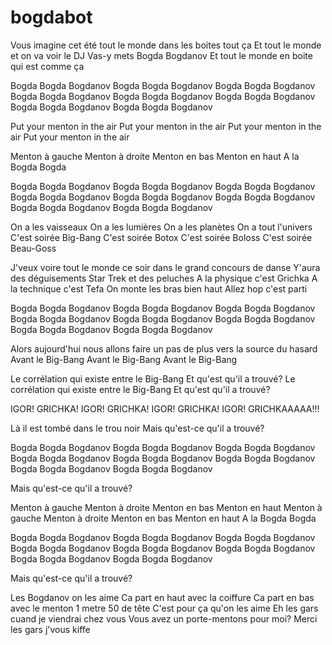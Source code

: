 # bogdabot

Vous imagine cet été
tout le monde dans les boites tout ça
Et tout le monde et on va voir le DJ
Vas-y mets Bogda Bogdanov
Et tout le monde en boite qui est comme ça

Bogda Bogda Bogdanov
Bogda Bogda Bogdanov
Bogda Bogda Bogdanov
Bogda Bogda Bogdanov
Bogda Bogda Bogdanov
Bogda Bogda Bogdanov
Bogda Bogda Bogdanov
Bogda Bogda Bogdanov

Put your menton in the air
Put your menton in the air
Put your menton in the air
Put your menton in the air

Menton à gauche
Menton à droite
Menton en bas
Menton en haut
A la Bogda Bogda

Bogda Bogda Bogdanov
Bogda Bogda Bogdanov
Bogda Bogda Bogdanov
Bogda Bogda Bogdanov
Bogda Bogda Bogdanov
Bogda Bogda Bogdanov
Bogda Bogda Bogdanov
Bogda Bogda Bogdanov

On a les vaisseaux
On a les lumières
On a les planètes
On a tout l'univers
C'est soirée Big-Bang
C'est soirée Botox
C'est soirée Boloss
C'est soirée Beau-Goss

J'veux voire tout le monde ce soir dans le grand concours de danse
Y'aura des déguisements Star Trek et des peluches
A la physique c'est Grichka
A la technique c'est Tefa
On monte les bras bien haut
Allez hop c'est parti

Bogda Bogda Bogdanov
Bogda Bogda Bogdanov
Bogda Bogda Bogdanov
Bogda Bogda Bogdanov
Bogda Bogda Bogdanov
Bogda Bogda Bogdanov
Bogda Bogda Bogdanov
Bogda Bogda Bogdanov

Alors aujourd'hui nous allons faire
un pas de plus vers la source du hasard
Avant le Big-Bang
Avant le Big-Bang
Avant le Big-Bang

Le corrélation qui existe entre le Big-Bang
Et qu'est qu'il a trouvé?
Le corrélation qui existe entre le Big-Bang
Et qu'est qu'il a trouvé?

IGOR! GRICHKA!
IGOR! GRICHKA!
IGOR! GRICHKA!
IGOR! GRICHKAAAAA!!!

Là il est tombé dans le trou noir
Mais qu'est-ce qu'il a trouvé?

Bogda Bogda Bogdanov
Bogda Bogda Bogdanov
Bogda Bogda Bogdanov
Bogda Bogda Bogdanov
Bogda Bogda Bogdanov
Bogda Bogda Bogdanov
Bogda Bogda Bogdanov
Bogda Bogda Bogdanov

Mais qu'est-ce qu'il a trouvé?

Menton à gauche
Menton à droite
Menton en bas
Menton en haut
Menton à gauche
Menton à droite
Menton en bas
Menton en haut
A la Bogda Bogda

Bogda Bogda Bogdanov
Bogda Bogda Bogdanov
Bogda Bogda Bogdanov
Bogda Bogda Bogdanov
Bogda Bogda Bogdanov
Bogda Bogda Bogdanov
Bogda Bogda Bogdanov
Bogda Bogda Bogdanov

Mais qu'est-ce qu'il a trouvé?

Les Bogdanov on les aime
Ca part en haut avec la coiffure
Ca part en bas avec le menton
1 metre 50 de tête
C'est pour ça qu'on les aime
Eh les gars cuand je viendrai chez vous
Vous avez un porte-mentons pour moi?
Merci les gars j'vous kiffe
